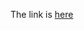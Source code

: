 The link is 
[here](https://www.if-not-true-then-false.com/2012/delete-remove-old-kernels-on-fedora-centos-red-hat-rhel/)

